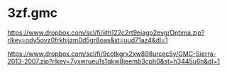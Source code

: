 # 3zf.gmc

https://www.dropbox.com/scl/fi/iith122c2rt9ejago2evg/Optima.zip?rlkey=ody5ovz0frkhijzm0d5gr8oas&st=uud71az4&dl=1


https://www.dropbox.com/scl/fi/9cotkgrx2xw898urcec5y/GMC-Sierra-2013-2007.zip?rlkey=7yxwrueu1s1qkw8jeemb3cph0&st=h3445u6n&dl=1
